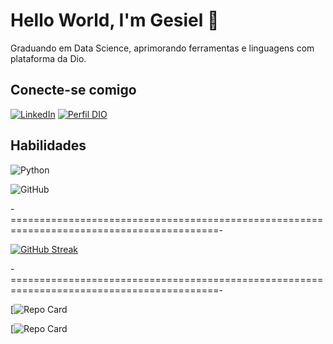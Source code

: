 
# Hello World, I'm Gesiel 👋
Graduando em Data Science, aprimorando ferramentas e linguagens com plataforma da Dio.
## Conecte-se comigo

[![LinkedIn](https://img.shields.io/badge/LinkedIn-000?style=for-the-badge&logo=linkedin&logoColor=0E76A8)](https://www.linkedin.com/in/gesiel-santos-72664b258/)
[![Perfil DIO](https://img.shields.io/badge/-Meu%20Perfil%20na%20DIO-30A3DC?style=for-the-badge)](https://web.dio.me/users/santosgesie30/)


## Habilidades

![Python](https://img.shields.io/badge/Python-000?style=for-the-badge&logo=python) &nbsp;

![GitHub](https://img.shields.io/badge/GitHub-100000?style=for-the-badge&logo=github&logoColor=white)

-==========================================================================================-



 [![GitHub Streak](https://streak-stats.demolab.com/?user=Gesiel30&theme=bear&background=000&border=30A3DC&dates=FFF)](https://git.io/streak-stats)

 -==========================================================================================-


[![Repo Card](https://github-readme-stats.vercel.app/api/pin/?username=Gesiel30&repo=Analise_exploratoria_de_dados&bg_color=000&border_color=30A3DC&show_icons=true&icon_color=30A3DC&title_color=E94D5F&text_color=FFF)

[![Repo Card](https://github-readme-stats.vercel.app/api/pin/?username=Gesiel30&repo=Visualizando_com_Matplotilib&bg_color=000&border_color=30A3DC&show_icons=true&icon_color=30A3DC&title_color=E94D5F&text_color=FFF)
